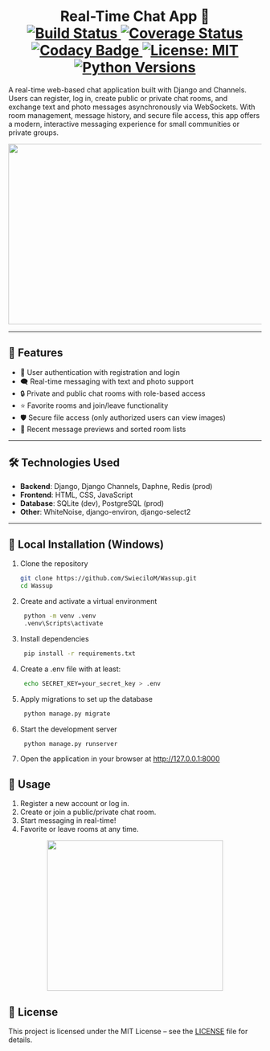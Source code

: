 <h1 align="center">Real-Time Chat App 💬  
<br />
<a href="https://github.com/SwieciloM/Wassup/actions/workflows/django.yml">
    <img src="https://github.com/SwieciloM/Wassup/actions/workflows/django.yml/badge.svg" alt="Build Status"/>
</a>
<a href="https://coveralls.io/github/SwieciloM/Wassup?branch=master">
    <img src="https://coveralls.io/repos/github/SwieciloM/Wassup/badge.svg?branch=master" alt="Coverage Status"/>
</a>
<a href="https://app.codacy.com/gh/yourusername/wassup/dashboard">
    <img src="https://app.codacy.com/project/badge/Grade/yourbadgeid" alt="Codacy Badge"/>
</a>
<a href="LICENSE">
    <img src="https://img.shields.io/badge/License-MIT-yellow.svg" alt="License: MIT"/>
</a>
<a href="https://www.python.org/downloads/">
    <img src="https://img.shields.io/badge/python-3.9%2B-blue.svg" alt="Python Versions"/>
</a>
</h1>

A real-time web-based chat application built with Django and Channels. Users can register, log in, create public or private chat rooms, and exchange text and photo messages asynchronously via WebSockets. With room management, message history, and secure file access, this app offers a modern, interactive messaging experience for small communities or private groups.

<div align="center">
    <img src="https://github.com/user-attachments/assets/example-chat-preview.gif" width="640" height="360" />
</div>

---

## 🚀 Features

- 🔐 User authentication with registration and login
- 🗨️ Real-time messaging with text and photo support
- 🔒 Private and public chat rooms with role-based access
- ⭐ Favorite rooms and join/leave functionality
- 🛡️ Secure file access (only authorized users can view images)
- 📑 Recent message previews and sorted room lists

---

## 🛠️ Technologies Used

- **Backend**: Django, Django Channels, Daphne, Redis (prod)
- **Frontend**: HTML, CSS, JavaScript
- **Database**: SQLite (dev), PostgreSQL (prod)
- **Other**: WhiteNoise, django-environ, django-select2

---

## 🧪 Local Installation (Windows)

1. Clone the repository
    ```bash
    git clone https://github.com/SwieciloM/Wassup.git
    cd Wassup
    ```
2. Create and activate a virtual environment
   ```bash
    python -m venv .venv
    .venv\Scripts\activate
    ```
3. Install dependencies
   ```bash
    pip install -r requirements.txt
   ```
4. Create a .env file with at least:
   ```bash
    echo SECRET_KEY=your_secret_key > .env
   ```
5. Apply migrations to set up the database
   ```bash
    python manage.py migrate
   ```
6. Start the development server
   ```bash
    python manage.py runserver
    ```
7. Open the application in your browser at http://127.0.0.1:8000

## 📱 Usage

1. Register a new account or log in.
2. Create or join a public/private chat room.
3. Start messaging in real-time!
4. Favorite or leave rooms at any time.

<div align="center"> <img src="https://github.com/user-attachments/assets/demo-chat-ui.png" width="350" height="300" /> </div>

## 📄 License

This project is licensed under the MIT License – see the [LICENSE](LICENSE) file for details.
